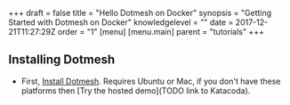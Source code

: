 +++
draft = false
title = "Hello Dotmesh on Docker"
synopsis = "Getting Started with Dotmesh on Docker"
knowledgelevel = ""
date = 2017-12-21T11:27:29Z
order = "1"
[menu]
  [menu.main]
    parent = "tutorials"
+++

## Installing Dotmesh

* First, [Install Dotmesh](/install-setup/docker/).
  Requires Ubuntu or Mac, if you don't have these platforms then [Try the hosted demo](TODO link to Katacoda).

##
